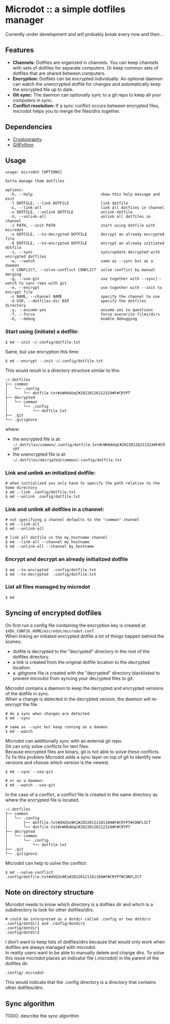 # Microdot :: a simple dotfiles manager

Currently under development and will probably break every now and then...

## Features
- **Channels:** Dotfiles are organized in channels. You can keep channels with sets of dotfiles for separate computers. Or keep common sets of dotfiles that are shared between computers.  
- **Encryption:** Dotfiles can be encrypted individually. An optional daemon can watch the unencrypted dotfile for changes and automatically keep the encrypted file up to date.
- **Git sync:** The daemon can optionally sync to a git repo to keep all your computers in sync.
- **Conflict resolution:** If a sync conflict occurs between encrypted files, microdot helps you to merge the files/dirs together.

## Dependencies
- [Cryptography](https://cryptography.io)
- [GitPython](https://github.com/gitpython-developers/GitPython)

## Usage

    usage: microdot [OPTIONS]

    Gotta manage them dotfiles

    options:
      -h, --help                              show this help message and exit
      -l DOTFILE, --link DOTFILE              link dotfile
      -L, --link-all                          link all dotfiles in channel
      -u DOTFILE, --unlink DOTFILE            unlink dotfile
      -U, --unlink-all                        unlink all dotfiles in channel
      -i PATH, --init PATH                    start using dotfile with microdot
      -x DOTFILE, --to-decrypted DOTFILE      decrypt an already encrypted file
      -E DOTFILE, --to-encrypted DOTFILE      encrypt an already initiated dotfile
      -s, --sync                              sync/update decrypted with encrypted dotfiles
      -w, --watch                             same as --sync but as a daemon
      -C CONFLICT, --solve-conflict CONFLICT  solve conflict by manual merging
      -g, --use-git                           use together with --sync|--watch to sync repo with git
      -e, --encrypt                           use together with --init to encrypt file
      -c NAME, --channel NAME                 specify the channel to use
      -d DIR, --dotfiles-dir DIR              specify the dotfiles directory
      -y, --assume-yes                        assume yes to questions
      -f, --force                             force overwrite files/dirs
      -D, --debug                             enable debugging

### Start using (initiate) a dotfile:

    $ md --init ~/.config/dotfile.txt

Same, but use encryption this time:

    $ md --encrypt --init ~/.config/dotfile.txt

This would result in a directory structure similar to this:

    ~/.dotfiles
    ├── common
    │   └── .config
    │       └── dotfile.txt#vWHbAUqC#20220126212324#F#CRYPT
    ├── decrypted
    │   └── common
    │       └── .config
    │           └── dotfile.txt
    ├── .git
    └── .gitignore

where: 

- the encrypted file is at: ```~/.dotfiles/common/.config/dotfile.txt#vWHbAUqC#20220126212324#F#CRYPT```
- the unencrypted file is at: ```~/.dotfiles/decrypted/common/.config/dotfile.txt```

### Link and unlink an initialized dotfile:

    # when initialized you only have to specify the path relative to the home directory
    $ md --link .config/dotfile.txt
    $ md --unlink .config/dotfile.txt

### Link and unlink all dotfiles in a channel:

    # not specifying a channel defaults to the "common" channel
    $ md --link-all
    $ md --unlink-all

    # link all dotfile in the my_hostname channel
    $ md --link-all --channel my_hostname
    $ md --unlink-all --channel my_hostname

### Encrypt and decrypt an already initialized dotfile

    $ md --to-encrypted  .config/dotfile.txt
    $ md --to-decrypted  .config/dotfile.txt

### List all files managed by microdot

    $ md

## Syncing of encrypted dotfiles
On first run a config file containing the encryption key is created at: ```$XDG_CONFIG_HOME/microdot/microdot.conf```.  
When linking an initiated encrypted dotfile a lot of things happen behind the scenes:

- dotfile is decrypted to the "decrypted" directory in the root of the dotfiles directory.
- a link is created from the original dotfile location to the decrypted location.
- a .gitignore file is created with the "decrypted" directory blacklisted to prevent microdot from syncing your decrypted files to git.

Microdot contains a daemon to keep the decrypted and encrypted versions of the dotfile in sync.  
When a change is detected in the decrypted version, the daemon will re-encrypt the file.  

    # do a sync when changes are detected
    $ md --sync

    # same as --sync but keep running as a daemon
    $ md --watch

Microdot can additionally sync with an external git repo.  
Git can only solve conflicts for text files.  
Because encrypted files are binary, git is not able to solve these conflicts.  
To fix this problem Microdot adds a sync layer on top of git to identify new versions and choose which version is the newest.  

    $ md --sync --use-git

    # or as a daemon:
    $ md --watch --use-git

In the case of a conflict, a conflict file is created in the same directory as where the encrypted file is located.  

    ~/.dotfiles
    ├── common
    │   └── .config
    │       ├── dotfile.txt#dXQ3o9K1#20220121181309#F#CRYPT#CONFLICT
    │       └── dotfile.txt#vWHbAUqC#20220126212324#F#CRYPT
    ├── decrypted
    │   └── common
    │       └── .config
    │           └── dotfile.txt
    ├── .git
    └── .gitignore

Microdot can help to solve the conflict:

    $ md --solve-conflict .config/dotfile.txt#dXQ3o9K1#20220121181309#F#CRYPT#CONFLICT

## Note on directory structure
Microdot needs to know which directory is a dotfiles dir and which is a subdirectory to look for other dotfiles/dirs.

    # could be interpreted as a dotdir called .config or two dotdirs .config/dotdir1 and .config/dotdir2
    .config/dotdir1
    .config/dotdir2

I don't want to keep lists of dotfiles/dirs because that would only work when dotfiles are always managed with microdot.  
In reality users want to be able to manually delete and change dirs.
To solve this issue microdot places an indicator file (.microdot) in the parent of the dotfiles dir.

    .config/.microdot

This would indicate that the .config directory is a directory that contains other dotfiles/dirs.  


## Sync algorithm
TODO: describe the sync algorithm
